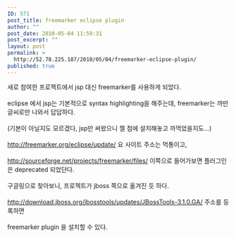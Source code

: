 ```yaml
---
ID: 571
post_title: freemarker eclipse plugin
author: ""
post_date: 2010-05-04 11:59:31
post_excerpt: ""
layout: post
permalink: >
  http://52.78.225.187/2010/05/04/freemarker-eclipse-plugin/
published: true
---
```

새로 참여한 프로젝트에서 jsp 대신 freemarker를 사용하게 되었다.<BR><BR>eclipse 에서 jsp는 기본적으로 syntax highlighting을 해주는데, freemarker는 까만 글씨로만 나와서 답답하다.<BR><BR>(기본이 아닐지도 모르겠다, jsp만 써왔으니 젤 첨에 설치해놓고 까먹었을지도...)<BR><BR><A href="http://freemarker.org/eclipse/update/">http://freemarker.org/eclipse/update/</A>&nbsp;요 사이트 주소는 먹통이고,<BR><BR><A href="http://sourceforge.net/projects/freemarker/files/">http://sourceforge.net/projects/freemarker/files/</A>&nbsp;이쪽으로 들어가보면 플러그인은 deprecated 되었단다.<BR><BR>구글링으로 찾아보니, 프로젝트가 jboss 쪽으로 옮겨진 듯 하다.<BR><BR><A href="http://download.jboss.org/jbosstools/updates/JBossTools-3.1.0.GA/">http://download.jboss.org/jbosstools/updates/JBossTools-3.1.0.GA/</A>&nbsp;주소를 등록하면<BR><BR>freemarker plugin 을 설치할 수 있다.